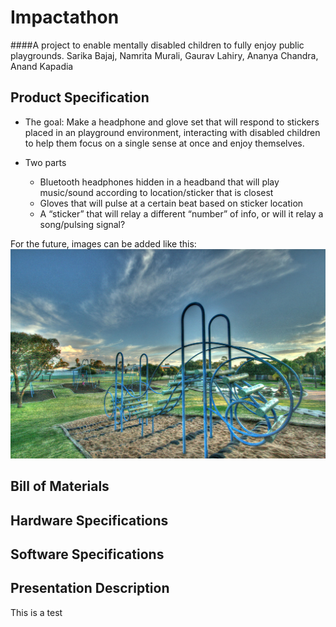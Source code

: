 # Impactathon
####A project to enable mentally disabled children to fully enjoy public playgrounds.
Sarika Bajaj, Namrita Murali, Gaurav Lahiry, Ananya Chandra, Anand Kapadia

## Product Specification

* The goal: Make a headphone and glove set that will respond to stickers placed in an playground environment, interacting with disabled children to help them focus on a single sense at once and enjoy themselves.

* Two parts
  * Bluetooth headphones hidden in a headband that will play music/sound according to location/sticker that is closest
  * Gloves that will pulse at a certain beat based on sticker location
  * A “sticker” that will relay a different “number” of info, or will it relay a song/pulsing signal?


For the future, images can be added like this:
![alt text](image.jpg)

## Bill of Materials

## Hardware Specifications

## Software Specifications

## Presentation Description


This is a test